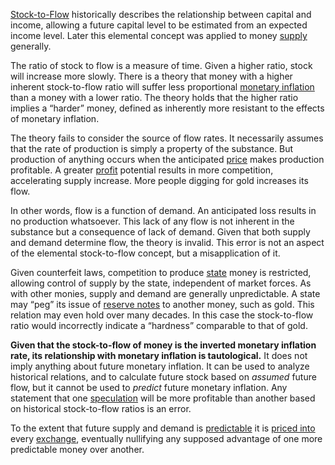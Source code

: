 [Stock-to-Flow](https://en.m.wikipedia.org/wiki/Stock_and_flow) historically describes the relationship between capital and income, allowing a future capital level to be estimated from an expected income level. Later this elemental concept was applied to money [supply](Glossary#supply) generally.

The ratio of stock to flow is a measure of time. Given a higher ratio, stock will increase more slowly. There is a theory that money with a higher inherent stock-to-flow ratio will suffer less proportional [monetary inflation](https://en.m.wikipedia.org/wiki/Monetary_inflation) than a money with a lower ratio. The theory holds that the higher ratio implies a “harder” money, defined as inherently more resistant to the effects of monetary inflation.

The theory fails to consider the source of flow rates. It necessarily assumes that the rate of production is simply a property of the substance. But production of anything occurs when the anticipated [price](Glossary#price) makes production profitable. A greater [profit](Glossary#profit) potential results in more competition, accelerating supply increase. More people digging for gold increases its flow.

In other words, flow is a function of demand. An anticipated loss results in no production whatsoever. This lack of any flow is not inherent in the substance but a consequence of lack of demand. Given that both supply and demand determine flow, the theory is invalid. This error is not an aspect of the elemental stock-to-flow concept, but a misapplication of it.

Given counterfeit laws, competition to produce [state](Glossary#state) money is restricted, allowing control of supply by the state, independent of market forces. As with other monies, supply and demand are generally unpredictable. A state may “peg” its issue of [reserve notes](Reservation-Principle) to another money, such as gold. This relation may even hold over many decades. In this case the stock-to-flow ratio would incorrectly indicate a “hardness” comparable to that of gold.

**Given that the stock-to-flow of money is the inverted monetary inflation rate, its relationship with monetary inflation is tautological.** It does not imply anything about future monetary inflation. It can be used to analyze historical relations, and to calculate future stock based on *assumed* future flow, but it cannot be used to *predict* future monetary inflation. Any statement that one [speculation](Glossary#speculate) will be more profitable than another based on historical stock-to-flow ratios is an error.

To the extent that future supply and demand is [predictable](Inflation-Fallacy) it is [priced into](https://eml.berkeley.edu/~craine/EconH195/Fall_14/webpage/Malkiel_Efficient%20Mkts.pdf) every [exchange](Glossary#exchange), eventually nullifying any supposed advantage of one more predictable money over another.